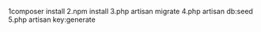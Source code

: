 1composer install
2.npm install
3.php artisan migrate
4.php artisan db:seed
5.php artisan key:generate

